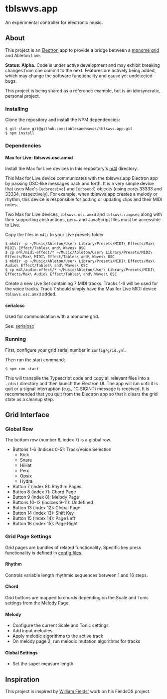 # tblswvs.app

An experimental controller for electronic music.

## About

This project is an [Electron](https://www.electronjs.org/) app to provide a bridge between a [monome grid](https://monome.org/docs/grid/) and Ableton Live.

**Status: Alpha.** Code is under active development and may exhibit breaking changes from one commit to the next. Features are actively being added, which may change the software functionality and cause yet undetected bugs.

This project is being shared as a reference example, but is an idiosyncratic, personal project.

### Installing

Clone the repository and install the NPM dependencies:

```
$ git clone git@github.com:tablesandwaves/tblswvs.app.git
$ npm install
```

### Dependencies

#### Max for Live: tblswvs.osc.amxd

Install the Max for Live devices in this repository's [m4l](m4l/) directory.

This Max for Live device communicates with the tblswvs.app Electron app by passing OSC-like messages back and forth. It is a very simple device that uses Max's `[udpreceive]` and `[udpsend]` objects (using ports 33333 and 33334, respectively). For example, when tblswvs.app creates a melody or rhythm, this device is responsible for adding or updating clips and their MIDI notes.

Two Max for Live devices, `tblswvs.osc.amxd` and `tblswvs.rampseq` along with their supporting abstractions, gen~ and JavaScript files must be accessible to Live.

Copy the files in `m4l/` to your Live presets folder

```
$ mkdir -p ~/Music/Ableton/User\ Library/Presets/MIDI\ Effects/Max\ MIDI\ Effect/Tables\ and\ Waves\ OSC
$ cp m4l/midi-effect/* ~/Music/Ableton/User\ Library/Presets/MIDI\ Effects/Max\ MIDI\ Effect/Tables\ and\ Waves\ OSC
$ mkdir -p ~/Music/Ableton/User\ Library/Presets/MIDI\ Effects/Max\ Audio\ Effect/Tables\ and\ Waves\ OSC
$ cp m4l/audio-effect/* ~/Music/Ableton/User\ Library/Presets/MIDI\ Effects/Max\ Audio\ Effect/Tables\ and\ Waves\ OSC
```

Create a new Live Set containing 7 MIDI tracks. Tracks 1-6 will be used for the voice tracks. Track 7 should simply have the Max for Live MIDI device `tblswvs.osc.amxd` added.

#### serialosc

Used for communication with a monome grid.

See: [serialosc](https://monome.org/docs/serialosc/setup/)

### Running

First, configure your grid serial number in `config/grid.yml`.

Then run the start command:

```
$ npm run start
```

This will transpile the Typescript code and copy all relevant files into a `./dist` directory and then launch the Electron UI. The app will run until it is quit or a signal interruption (e.g., ^C SIGINT) message is received. It is recommended that you quit from the Electron app so that it clears the grid state as a cleanup step.

## Grid Interface

### Global Row

The bottom row (number 8, index 7) is a global row.

* Buttons 1-6 (Indices 0-5): Track/Voice Selection
  * Kick
  * Snare
  * HiHat
  * Perc
  * Opsix
  * Hydra
* Button 7 (index 8): Rhythm Pages
* Button 8 (index 7): Chord Page
* Button 9 (index 8): Melody Page
* Buttons 10-12 (indices 9-11): Undefined
* Button 13 (index 12): Global Page
* Button 14 (index 13): Shift Key
* Button 15 (index 14): Page Left
* Button 16 (index 15): Page Right

### Grid Page Settings

Grid pages are bundles of related functionality. Specific key press functionality is defined in [config files](config/).

#### Rhythm

Controls variable length rhythmic sequences between 1 and 16 steps.

#### Chord

Grid buttons are mapped to chords depending on the Scale and Tonic settings from the Melody Page.

#### Melody

* Configure the current Scale and Tonic settings
* Add input melodies
* Apply melodic algorithms to the active track
* On melody page 2, run melodic mutation algorithms for tracks

#### Global Settings

* Set the super measure length

## Inspiration

This project is inspired by [William Fields'](https://williamfields.com/) work on his FieldsOS project.
